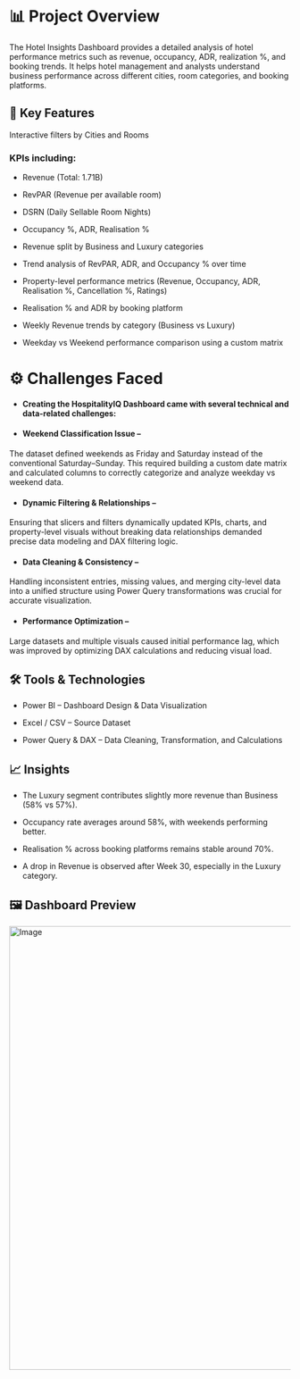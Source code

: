 # 📊 Project Overview

The Hotel Insights Dashboard provides a detailed analysis of hotel performance metrics such as revenue, occupancy, ADR, realization %, and booking trends. It helps hotel management and analysts understand business performance across different cities, room categories, and booking platforms.

## 🧩 Key Features

Interactive filters by Cities and Rooms

### KPIs including:

- Revenue (Total: 1.71B)

- RevPAR (Revenue per available room)

- DSRN (Daily Sellable Room Nights)

- Occupancy %, ADR, Realisation %

- Revenue split by Business and Luxury categories

- Trend analysis of RevPAR, ADR, and Occupancy % over time

- Property-level performance metrics (Revenue, Occupancy, ADR, Realisation %, Cancellation %, Ratings)

- Realisation % and ADR by booking platform

- Weekly Revenue trends by category (Business vs Luxury)

- Weekday vs Weekend performance comparison using a custom matrix

# ⚙️ Challenges Faced

- #### Creating the HospitalityIQ Dashboard came with several technical and data-related challenges:

- #### Weekend Classification Issue –
The dataset defined weekends as Friday and Saturday instead of the conventional Saturday–Sunday. This required building a custom date matrix and calculated columns to correctly categorize and analyze weekday vs weekend data.

- #### Dynamic Filtering & Relationships –
Ensuring that slicers and filters dynamically updated KPIs, charts, and property-level visuals without breaking data relationships demanded precise data modeling and DAX filtering logic.

- #### Data Cleaning & Consistency –
Handling inconsistent entries, missing values, and merging city-level data into a unified structure using Power Query transformations was crucial for accurate visualization.

- #### Performance Optimization –
Large datasets and multiple visuals caused initial performance lag, which was improved by optimizing DAX calculations and reducing visual load.

## 🛠️ Tools & Technologies

- Power BI – Dashboard Design & Data Visualization

- Excel / CSV – Source Dataset

- Power Query & DAX – Data Cleaning, Transformation, and Calculations

## 📈 Insights
  
- The Luxury segment contributes slightly more revenue than Business (58% vs 57%).

- Occupancy rate averages around 58%, with weekends performing better.

- Realisation % across booking platforms remains stable around 70%.

- A drop in Revenue is observed after Week 30, especially in the Luxury category.

## 🖼️ Dashboard Preview
<img width="1602" height="795" alt="Image" src="https://github.com/user-attachments/assets/c58c8773-5cef-4af4-bdbc-f7dd8c4beacb" />
